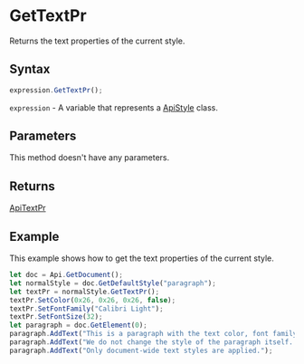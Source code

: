 # GetTextPr

Returns the text properties of the current style.

## Syntax

```javascript
expression.GetTextPr();
```

`expression` - A variable that represents a [ApiStyle](../ApiStyle.md) class.

## Parameters

This method doesn't have any parameters.

## Returns

[ApiTextPr](../../ApiTextPr/ApiTextPr.md)

## Example

This example shows how to get the text properties of the current style.

```javascript
let doc = Api.GetDocument();
let normalStyle = doc.GetDefaultStyle("paragraph");
let textPr = normalStyle.GetTextPr();
textPr.SetColor(0x26, 0x26, 0x26, false);
textPr.SetFontFamily("Calibri Light");
textPr.SetFontSize(32);
let paragraph = doc.GetElement(0);
paragraph.AddText("This is a paragraph with the text color, font family and font size set using the text style. ");
paragraph.AddText("We do not change the style of the paragraph itself. ");
paragraph.AddText("Only document-wide text styles are applied.");
```
